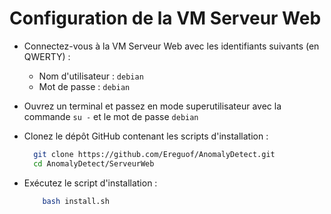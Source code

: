 # Configuration de la VM Serveur Web

- Connectez-vous à la VM Serveur Web avec les identifiants suivants (en QWERTY) :
  - Nom d'utilisateur : `debian`
  - Mot de passe : `debian`

- Ouvrez un terminal et passez en mode superutilisateur avec la commande `su -` et le mot de passe `debian`

- Clonez le dépôt GitHub contenant les scripts d'installation :
  ```bash
    git clone https://github.com/Ereguof/AnomalyDetect.git
    cd AnomalyDetect/ServeurWeb
    ```

- Exécutez le script d'installation :
    ```bash
        bash install.sh
     ```

